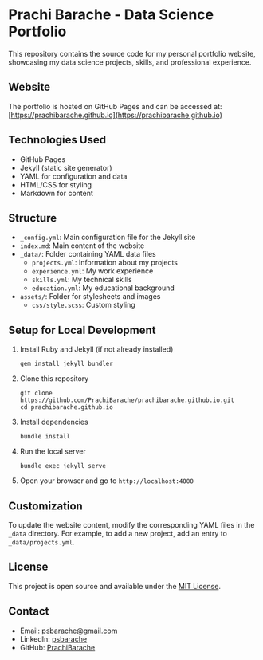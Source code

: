 # Prachi Barache - Data Science Portfolio

This repository contains the source code for my personal portfolio website, showcasing my data science projects, skills, and professional experience.

## Website

The portfolio is hosted on GitHub Pages and can be accessed at: [https://prachibarache.github.io](https://prachibarache.github.io)

## Technologies Used

- GitHub Pages
- Jekyll (static site generator)
- YAML for configuration and data
- HTML/CSS for styling
- Markdown for content

## Structure

- `_config.yml`: Main configuration file for the Jekyll site
- `index.md`: Main content of the website
- `_data/`: Folder containing YAML data files
  - `projects.yml`: Information about my projects
  - `experience.yml`: My work experience
  - `skills.yml`: My technical skills
  - `education.yml`: My educational background
- `assets/`: Folder for stylesheets and images
  - `css/style.scss`: Custom styling

## Setup for Local Development

1. Install Ruby and Jekyll (if not already installed)
   ```
   gem install jekyll bundler
   ```

2. Clone this repository
   ```
   git clone https://github.com/PrachiBarache/prachibarache.github.io.git
   cd prachibarache.github.io
   ```

3. Install dependencies
   ```
   bundle install
   ```

4. Run the local server
   ```
   bundle exec jekyll serve
   ```

5. Open your browser and go to `http://localhost:4000`

## Customization

To update the website content, modify the corresponding YAML files in the `_data` directory. For example, to add a new project, add an entry to `_data/projects.yml`.

## License

This project is open source and available under the [MIT License](LICENSE).

## Contact

- Email: psbarache@gmail.com
- LinkedIn: [psbarache](https://linkedin.com/in/psbarache)
- GitHub: [PrachiBarache](https://github.com/PrachiBarache)